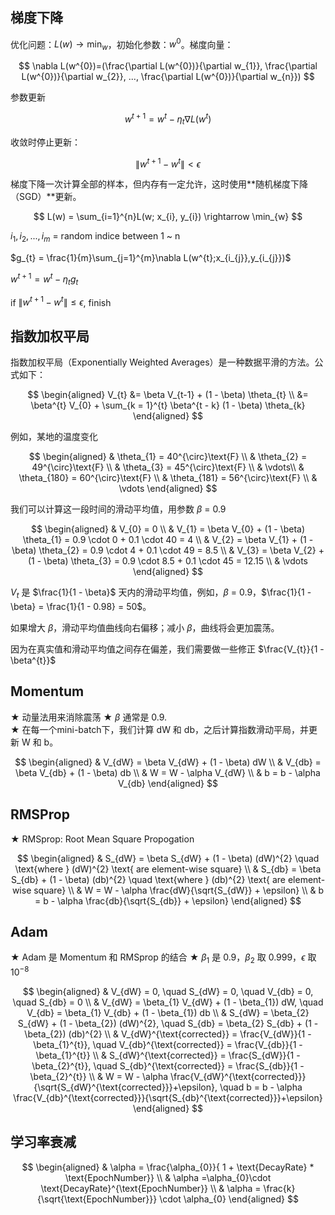 ## 梯度下降
优化问题：$L(w)\rightarrow \min_{w}$，初始化参数：$w^{0}$。梯度向量：

$$
\nabla L(w^{0})=(\frac{\partial L(w^{0})}{\partial w_{1}}, \frac{\partial L(w^{0})}{\partial w_{2}}, ..., \frac{\partial L(w^{0})}{\partial w_{n}})
$$

参数更新

$$
w^{t+1} = w^{t} - \eta_{t}\nabla L(w^{t})
$$

收敛时停止更新：

$$
\left \| w^{t+1}-w^{t} \right \| < \epsilon
$$

梯度下降一次计算全部的样本，但内存有一定允许，这时使用**随机梯度下降（SGD）**更新。

$$
L(w) = \sum_{i=1}^{n}L(w; x_{i}, y_{i}) \rightarrow \min_{w}
$$


$i_{1}, i_{2}, ..., i_{m}$ = random indice between 1 ~ n

$g_{t} = \frac{1}{m}\sum_{j=1}^{m}\nabla L(w^{t};x_{i_{j}},y_{i_{j}})$

$w^{t+1} = w^{t} - \eta_{t}g_{t}$

if $\left\| w^{t+1}-w^{t} \right\| \leq \epsilon$, finish


## 指数加权平局
指数加权平局（Exponentially Weighted Averages）是一种数据平滑的方法。公式如下：

$$
\begin{aligned}
V_{t} &= \beta V_{t-1} + (1 - \beta) \theta_{t} \\
&= \beta^{t} V_{0} + \sum_{k = 1}^{t} \beta^{t - k} (1 - \beta) \theta_{k}
\end{aligned}
$$

例如，某地的温度变化

$$
\begin{aligned}
& \theta_{1} = 40^{\circ}\text{F} \\
& \theta_{2} = 49^{\circ}\text{F} \\
& \theta_{3} = 45^{\circ}\text{F} \\
& \vdots\\
& \theta_{180} = 60^{\circ}\text{F} \\
& \theta_{181} = 56^{\circ}\text{F} \\
& \vdots
\end{aligned}
$$

我们可以计算这一段时间的滑动平均值，用参数 $\beta$ = 0.9

$$
\begin{aligned}
& V_{0} = 0 \\
& V_{1} = \beta V_{0} + (1 - \beta) \theta_{1} = 0.9 \cdot 0 + 0.1 \cdot 40 = 4 \\
& V_{2} = \beta V_{1} + (1 - \beta) \theta_{2} = 0.9 \cdot 4 + 0.1 \cdot 49 = 8.5 \\
& V_{3} = \beta V_{2} + (1 - \beta) \theta_{3} = 0.9 \cdot 8.5 + 0.1 \cdot 45 = 12.15 \\
& \vdots
\end{aligned}
$$

$V_{t}$ 是 $\frac{1}{1 - \beta}$ 天内的滑动平均值，例如，$\beta$ = 0.9，$\frac{1}{1 - \beta} = \frac{1}{1 - 0.98} = 50$。

如果增大 $\beta$，滑动平均值曲线向右偏移；减小 $\beta$，曲线将会更加震荡。

因为在真实值和滑动平均值之间存在偏差，我们需要做一些修正 $\frac{V_{t}}{1 - \beta^{t}}$


## Momentum
$\bigstar$ 动量法用来消除震荡
$\bigstar$ $\beta$ 通常是 0.9.<br>
$\bigstar$ 在每一个mini-batch下，我们计算 dW 和 db，之后计算指数滑动平局，并更新 W 和 b。

$$
\begin{aligned}
& V_{dW} = \beta V_{dW} + (1 - \beta) dW \\
& V_{db} = \beta V_{db} + (1 - \beta) db \\
& W = W - \alpha V_{dW} \\
& b = b - \alpha V_{db}
\end{aligned}
$$


## RMSProp
$\bigstar$ RMSprop: Root Mean Square Propogation

$$
\begin{aligned}
& S_{dW} = \beta S_{dW} + (1 - \beta) (dW)^{2} \quad \text{where } (dW)^{2} \text{ are element-wise square} \\
& S_{db} = \beta S_{db} + (1 - \beta) (db)^{2} \quad \text{where } (db)^{2} \text{ are element-wise square} \\
& W = W - \alpha \frac{dW}{\sqrt{S_{dW}} + \epsilon} \\
& b = b - \alpha \frac{db}{\sqrt{S_{db}} + \epsilon}
\end{aligned}
$$


## Adam
$\bigstar$ Adam 是 Momentum 和 RMSprop 的结合
$\bigstar$ $\beta_{1}$ 是 0.9，$\beta_{2}$ 取 0.999，$\epsilon$ 取 $10^{-8}$

$$
\begin{aligned}
& V_{dW} = 0, \quad S_{dW} = 0, \quad V_{db} = 0, \quad S_{db} = 0 \\
& V_{dW} = \beta_{1} V_{dW} + (1 - \beta_{1}) dW, \quad V_{db} = \beta_{1} V_{db} + (1 - \beta_{1}) db \\
& S_{dW} = \beta_{2} S_{dW} + (1 - \beta_{2}) (dW)^{2}, \quad S_{db} = \beta_{2} S_{db} + (1 - \beta_{2}) (db)^{2} \\
& V_{dW}^{\text{corrected}} = \frac{V_{dW}}{1 - \beta_{1}^{t}}, \quad V_{db}^{\text{corrected}} = \frac{V_{db}}{1 - \beta_{1}^{t}} \\
& S_{dW}^{\text{corrected}} = \frac{S_{dW}}{1 - \beta_{2}^{t}}, \quad S_{db}^{\text{corrected}} = \frac{S_{db}}{1 - \beta_{2}^{t}} \\
& W = W - \alpha \frac{V_{dW}^{\text{corrected}}}{\sqrt{S_{dW}^{\text{corrected}}}+\epsilon}, \quad b = b - \alpha \frac{V_{db}^{\text{corrected}}}{\sqrt{S_{db}^{\text{corrected}}}+\epsilon}
\end{aligned}
$$


## 学习率衰减
$$
\begin{aligned}
& \alpha = \frac{\alpha_{0}}{ 1 + \text{DecayRate} * \text{EpochNumber}} \\
& \alpha =\alpha_{0}\cdot \text{DecayRate}^{\text{EpochNumber}} \\
& \alpha = \frac{k}{\sqrt{\text{EpochNumber}}} \cdot \alpha_{0}
\end{aligned}
$$
